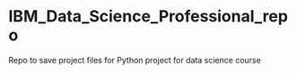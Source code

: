 # IBM_Data_Science_Professional_repo

Repo to save project files for Python project for data science course
